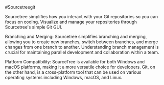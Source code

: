 #Sourcetreegit

Sourcetree simplifies how you interact with your Git repositories 
so you can focus on coding. 
Visualize and manage your repositories through Sourcetree's simple Git GUI.

Branching and Merging: Sourcetree simplifies branching and merging, allowing you to create new branches, switch between branches, and merge changes from one branch to another. Understanding branch management is crucial for maintaining parallel development and collaboration within a team.

Platform Compatibility: 
SourceTree is available for both Windows and macOS platforms, making it a more versatile choice for developers.
Git, on the other hand, is a cross-platform tool that can be used on various
operating systems including Windows, macOS, and Linux.